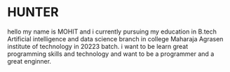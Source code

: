 # HUNTER
hello my name is MOHIT  and i currently pursuing my education in B.tech Artificial intelligence and data science branch  in college Maharaja Agrasen institute of technology in 20223 batch. i want to be learn  great programming skills and technology and want to be a  programmer and a great enginner.
